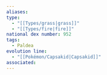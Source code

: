 ```yaml
---
aliases: 
type:
  - "[[Types/grass|grass]]"
  - "[[Types/fire|fire]]"
national dex number: 952
tags:
  - Paldea
evolution line:
  - "[[Pokémon/Capsakid|Capsakid]]"
associated: 
---
```

